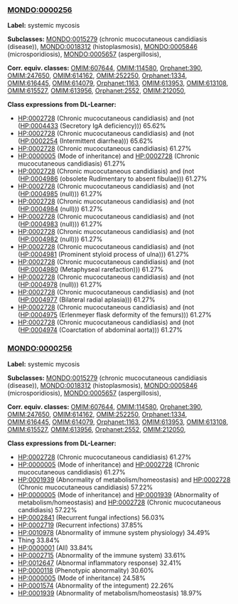 
### [MONDO:0000256](http://purl.obolibrary.org/obo/MONDO_0000256)
**Label:** systemic mycosis

**Subclasses:** [MONDO:0015279](http://purl.obolibrary.org/obo/MONDO_0015279) (chronic mucocutaneous candidiasis (disease)), [MONDO:0018312](http://purl.obolibrary.org/obo/MONDO_0018312) (histoplasmosis), [MONDO:0005846](http://purl.obolibrary.org/obo/MONDO_0005846) (microsporidiosis), [MONDO:0005657](http://purl.obolibrary.org/obo/MONDO_0005657) (aspergillosis), 

**Corr. equiv. classes:** [OMIM:607644](http://purl.obolibrary.org/obo/OMIM_607644), [OMIM:114580](http://purl.obolibrary.org/obo/OMIM_114580), [Orphanet:390](http://www.orpha.net/ORDO/Orphanet_390), [OMIM:247650](http://purl.obolibrary.org/obo/OMIM_247650), [OMIM:614162](http://purl.obolibrary.org/obo/OMIM_614162), [OMIM:252250](http://purl.obolibrary.org/obo/OMIM_252250), [Orphanet:1334](http://www.orpha.net/ORDO/Orphanet_1334), [OMIM:616445](http://purl.obolibrary.org/obo/OMIM_616445), [OMIM:614079](http://purl.obolibrary.org/obo/OMIM_614079), [Orphanet:1163](http://www.orpha.net/ORDO/Orphanet_1163), [OMIM:613953](http://purl.obolibrary.org/obo/OMIM_613953), [OMIM:613108](http://purl.obolibrary.org/obo/OMIM_613108), [OMIM:615527](http://purl.obolibrary.org/obo/OMIM_615527), [OMIM:613956](http://purl.obolibrary.org/obo/OMIM_613956), [Orphanet:2552](http://www.orpha.net/ORDO/Orphanet_2552), [OMIM:212050](http://purl.obolibrary.org/obo/OMIM_212050), 

**Class expressions from DL-Learner:**

- [HP:0002728](http://purl.obolibrary.org/obo/HP_0002728) (Chronic mucocutaneous candidiasis) and (not ([HP:0004433](http://purl.obolibrary.org/obo/HP_0004433) (Secretory IgA deficiency))) 65.62%
- [HP:0002728](http://purl.obolibrary.org/obo/HP_0002728) (Chronic mucocutaneous candidiasis) and (not ([HP:0002254](http://purl.obolibrary.org/obo/HP_0002254) (Intermittent diarrhea))) 65.62%
- [HP:0002728](http://purl.obolibrary.org/obo/HP_0002728) (Chronic mucocutaneous candidiasis) 61.27%
- [HP:0000005](http://purl.obolibrary.org/obo/HP_0000005) (Mode of inheritance) and [HP:0002728](http://purl.obolibrary.org/obo/HP_0002728) (Chronic mucocutaneous candidiasis) 61.27%
- [HP:0002728](http://purl.obolibrary.org/obo/HP_0002728) (Chronic mucocutaneous candidiasis) and (not ([HP:0004986](http://purl.obolibrary.org/obo/HP_0004986) (obsolete Rudimentary to absent fibulae))) 61.27%
- [HP:0002728](http://purl.obolibrary.org/obo/HP_0002728) (Chronic mucocutaneous candidiasis) and (not ([HP:0004985](http://purl.obolibrary.org/obo/HP_0004985) (null))) 61.27%
- [HP:0002728](http://purl.obolibrary.org/obo/HP_0002728) (Chronic mucocutaneous candidiasis) and (not ([HP:0004984](http://purl.obolibrary.org/obo/HP_0004984) (null))) 61.27%
- [HP:0002728](http://purl.obolibrary.org/obo/HP_0002728) (Chronic mucocutaneous candidiasis) and (not ([HP:0004983](http://purl.obolibrary.org/obo/HP_0004983) (null))) 61.27%
- [HP:0002728](http://purl.obolibrary.org/obo/HP_0002728) (Chronic mucocutaneous candidiasis) and (not ([HP:0004982](http://purl.obolibrary.org/obo/HP_0004982) (null))) 61.27%
- [HP:0002728](http://purl.obolibrary.org/obo/HP_0002728) (Chronic mucocutaneous candidiasis) and (not ([HP:0004981](http://purl.obolibrary.org/obo/HP_0004981) (Prominent styloid process of ulna))) 61.27%
- [HP:0002728](http://purl.obolibrary.org/obo/HP_0002728) (Chronic mucocutaneous candidiasis) and (not ([HP:0004980](http://purl.obolibrary.org/obo/HP_0004980) (Metaphyseal rarefaction))) 61.27%
- [HP:0002728](http://purl.obolibrary.org/obo/HP_0002728) (Chronic mucocutaneous candidiasis) and (not ([HP:0004978](http://purl.obolibrary.org/obo/HP_0004978) (null))) 61.27%
- [HP:0002728](http://purl.obolibrary.org/obo/HP_0002728) (Chronic mucocutaneous candidiasis) and (not ([HP:0004977](http://purl.obolibrary.org/obo/HP_0004977) (Bilateral radial aplasia))) 61.27%
- [HP:0002728](http://purl.obolibrary.org/obo/HP_0002728) (Chronic mucocutaneous candidiasis) and (not ([HP:0004975](http://purl.obolibrary.org/obo/HP_0004975) (Erlenmeyer flask deformity of the femurs))) 61.27%
- [HP:0002728](http://purl.obolibrary.org/obo/HP_0002728) (Chronic mucocutaneous candidiasis) and (not ([HP:0004974](http://purl.obolibrary.org/obo/HP_0004974) (Coarctation of abdominal aorta))) 61.27%



### [MONDO:0000256](http://purl.obolibrary.org/obo/MONDO_0000256)
**Label:** systemic mycosis

**Subclasses:** [MONDO:0015279](http://purl.obolibrary.org/obo/MONDO_0015279) (chronic mucocutaneous candidiasis (disease)), [MONDO:0018312](http://purl.obolibrary.org/obo/MONDO_0018312) (histoplasmosis), [MONDO:0005846](http://purl.obolibrary.org/obo/MONDO_0005846) (microsporidiosis), [MONDO:0005657](http://purl.obolibrary.org/obo/MONDO_0005657) (aspergillosis), 

**Corr. equiv. classes:** [OMIM:607644](http://purl.obolibrary.org/obo/OMIM_607644), [OMIM:114580](http://purl.obolibrary.org/obo/OMIM_114580), [Orphanet:390](http://www.orpha.net/ORDO/Orphanet_390), [OMIM:247650](http://purl.obolibrary.org/obo/OMIM_247650), [OMIM:614162](http://purl.obolibrary.org/obo/OMIM_614162), [OMIM:252250](http://purl.obolibrary.org/obo/OMIM_252250), [Orphanet:1334](http://www.orpha.net/ORDO/Orphanet_1334), [OMIM:616445](http://purl.obolibrary.org/obo/OMIM_616445), [OMIM:614079](http://purl.obolibrary.org/obo/OMIM_614079), [Orphanet:1163](http://www.orpha.net/ORDO/Orphanet_1163), [OMIM:613953](http://purl.obolibrary.org/obo/OMIM_613953), [OMIM:613108](http://purl.obolibrary.org/obo/OMIM_613108), [OMIM:615527](http://purl.obolibrary.org/obo/OMIM_615527), [OMIM:613956](http://purl.obolibrary.org/obo/OMIM_613956), [Orphanet:2552](http://www.orpha.net/ORDO/Orphanet_2552), [OMIM:212050](http://purl.obolibrary.org/obo/OMIM_212050), 

**Class expressions from DL-Learner:**

- [HP:0002728](http://purl.obolibrary.org/obo/HP_0002728) (Chronic mucocutaneous candidiasis) 61.27%
- [HP:0000005](http://purl.obolibrary.org/obo/HP_0000005) (Mode of inheritance) and [HP:0002728](http://purl.obolibrary.org/obo/HP_0002728) (Chronic mucocutaneous candidiasis) 61.27%
- [HP:0001939](http://purl.obolibrary.org/obo/HP_0001939) (Abnormality of metabolism/homeostasis) and [HP:0002728](http://purl.obolibrary.org/obo/HP_0002728) (Chronic mucocutaneous candidiasis) 57.22%
- [HP:0000005](http://purl.obolibrary.org/obo/HP_0000005) (Mode of inheritance) and [HP:0001939](http://purl.obolibrary.org/obo/HP_0001939) (Abnormality of metabolism/homeostasis) and [HP:0002728](http://purl.obolibrary.org/obo/HP_0002728) (Chronic mucocutaneous candidiasis) 57.22%
- [HP:0002841](http://purl.obolibrary.org/obo/HP_0002841) (Recurrent fungal infections) 56.03%
- [HP:0002719](http://purl.obolibrary.org/obo/HP_0002719) (Recurrent infections) 37.85%
- [HP:0010978](http://purl.obolibrary.org/obo/HP_0010978) (Abnormality of immune system physiology) 34.49%
- Thing 33.84%
- [HP:0000001](http://purl.obolibrary.org/obo/HP_0000001) (All) 33.84%
- [HP:0002715](http://purl.obolibrary.org/obo/HP_0002715) (Abnormality of the immune system) 33.61%
- [HP:0012647](http://purl.obolibrary.org/obo/HP_0012647) (Abnormal inflammatory response) 32.41%
- [HP:0000118](http://purl.obolibrary.org/obo/HP_0000118) (Phenotypic abnormality) 30.60%
- [HP:0000005](http://purl.obolibrary.org/obo/HP_0000005) (Mode of inheritance) 24.58%
- [HP:0001574](http://purl.obolibrary.org/obo/HP_0001574) (Abnormality of the integument) 22.26%
- [HP:0001939](http://purl.obolibrary.org/obo/HP_0001939) (Abnormality of metabolism/homeostasis) 18.97%



